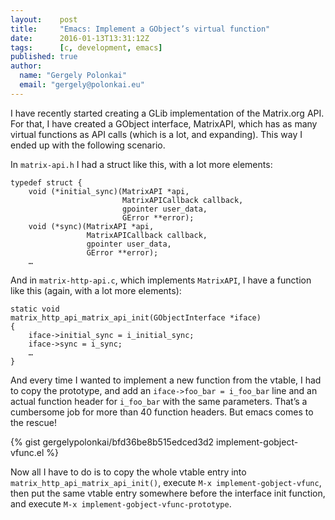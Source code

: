 ```yaml
---
layout:    post
title:     "Emacs: Implement a GObject’s virtual function"
date:      2016-01-13T13:31:12Z
tags:      [c, development, emacs]
published: true
author:
  name: "Gergely Polonkai"
  email: "gergely@polonkai.eu"
---
```


I have recently started creating a GLib implementation of the
Matrix.org API. For that, I have created a GObject interface,
MatrixAPI, which has as many virtual functions as API calls (which is
a lot, and expanding). This way I ended up with the following scenario.

In `matrix-api.h` I had a struct like this, with a lot more elements:

    typedef struct {
        void (*initial_sync)(MatrixAPI *api,
                             MatrixAPICallback callback,
                             gpointer user_data,
                             GError **error);
        void (*sync)(MatrixAPI *api,
                     MatrixAPICallback callback,
                     gpointer user_data,
                     GError **error);
        …

And in `matrix-http-api.c`, which implements `MatrixAPI`, I have a
function like this (again, with a lot more elements):

    static void
    matrix_http_api_matrix_api_init(GObjectInterface *iface)
    {
        iface->initial_sync = i_initial_sync;
        iface->sync = i_sync;
        …
    }

And every time I wanted to implement a new function from the vtable, I
had to copy the prototype, and add an `iface->foo_bar = i_foo_bar`
line and an actual function header for `i_foo_bar` with the same
parameters. That’s a cumbersome job for more than 40 function
headers. But emacs comes to the rescue!

{% gist gergelypolonkai/bfd36be8b515edced3d2 implement-gobject-vfunc.el %}

Now all I have to do is to copy the whole vtable entry into
`matrix_http_api_matrix_api_init()`, execute `M-x
implement-gobject-vfunc`, then put the same vtable entry somewhere
before the interface init function, and execute `M-x
implement-gobject-vfunc-prototype`.
